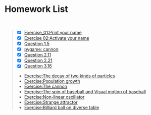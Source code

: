 # Homework List
 
>- [x] [Exercise_01:Print your name](https://github.com/tzwhu/computational_physics_N2015301020096/blob/master/print%20your%20name.md)<br>
>- [x] [Exercise 02:Activate your name](https://github.com/tzwhu/computational_physics_N2015301020096/blob/master/Activate%20your%20name.md)<br>
>- [x] [Question 1.5](https://github.com/tzwhu/computational_physics_N2015301020096/blob/master/Question%201.5.md)
>- [x] [pygame:  cannon](https://github.com/tzwhu/computational_physics_N2015301020096/blob/master/pygame.md)
>- [x] [Question 2.11](https://github.com/tzwhu/computational_physics_N2015301020096/blob/master/question2.11.md)
>- [x] [Question 2.21](https://github.com/tzwhu/computational_physics_N2015301020096/blob/master/Question%202.21.md)
>- [x] [Question 3.16](https://github.com/tzwhu/computational_physics_N2015301020096/blob/master/3.16.md)
>* [Exercise:The decay of two kinds of particles](https://www.zybuluo.com/mdeditor#882113)<br>
>* [Exercise:Population growth](https://www.zybuluo.com/mdeditor#882120)<br>
>* [Exercise:The cannon](https://www.zybuluo.com/mdeditor#882138)<br>
>* [Exercise:The spin of baseball and Visual motion of baseball](https://www.zybuluo.com/mdeditor#882149)<br>
>* [Exercise:Non-linear oscillator](https://www.zybuluo.com/mdeditor#882152)<br>
>* [Exercise:Strange attractor ](https://www.zybuluo.com/mdeditor#882153)<br>
>* [Exercise:Billiard ball on diverse table](https://www.zybuluo.com/mdeditor#882157)<br>
